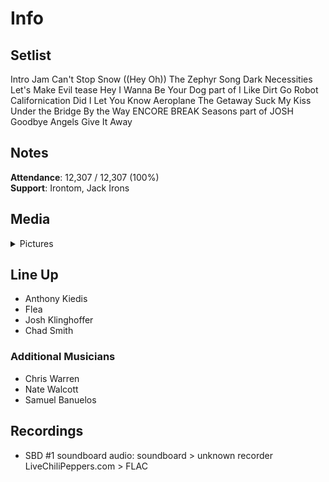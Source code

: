 # Info

## Setlist

Intro Jam
Can't Stop
Snow ((Hey Oh))
The Zephyr Song
Dark Necessities
Let's Make Evil tease
Hey
I Wanna Be Your Dog part of
I Like Dirt
Go Robot
Californication
Did I Let You Know
Aeroplane
The Getaway
Suck My Kiss
Under the Bridge
By the Way
ENCORE BREAK
Seasons part of JOSH
Goodbye Angels
Give It Away

## Notes

**Attendance**: 12,307 / 12,307 (100%)
<br>
**Support**: Irontom, Jack Irons

## Media 

<details>
  <summary>Pictures</summary>
  <!--<img alt="Setlist" title="Setlist" src="_.jpg" height="200" />
  <img alt="Clipping" title="Clipping" src="_.jpg" height="200" />
  <img alt="Flyer" title="Flyer" src="_.jpg" height="200" />-->
</details>

## Line Up

* Anthony Kiedis
* Flea
* Josh Klinghoffer
* Chad Smith

### Additional Musicians

* Chris Warren  
* Nate Walcott  
* Samuel Banuelos

## Recordings

* SBD #1 soundboard audio: soundboard > unknown recorder LiveChiliPeppers.com > FLAC
